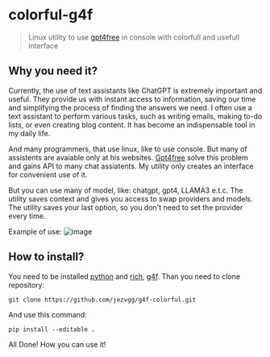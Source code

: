 # colorful-g4f

> Linux utility to use [gpt4free](https://github.com/xtekky/gpt4free) in console with colorfull and usefull interface

## Why you need it?
Currently, the use of text assistants like ChatGPT is extremely important and useful. They provide us with instant access to information, saving our time and simplifying the process of finding the answers we need. I often use a text assistant to perform various tasks, such as writing emails, making to-do lists, or even creating blog content. It has become an indispensable tool in my daily life.

And many programmers, that use linux, like to use console. But many of assistents are avaiable only at his websites. [Gpt4free](https://github.com/xtekky/gpt4free) solve this problem and gains API to many chat assiatents. My utility only creates an interface for convenient use of it.

But you can use many of model, like: chatgpt, gpt4, LLAMA3 e.t.c.
The utility saves context and gives you access to swap providers and models. The utility saves your last option, so you don't need to set the provider every time.

Example of use:
![image](https://github.com/user-attachments/assets/28ae19a5-ede1-42b2-bd9a-f9ef4a77cc48)


## How to install?
You need to be installed [python](https://www.python.org) and [rich](https://rich.readthedocs.io/en/stable/introduction.html), [g4f](https://pypi.org/project/g4f/).
Than you need to clone repository:

    git clone https://github.com/jezvgg/g4f-colorful.git
And use this command:

    pip install --editable .
All Done! How you can use it!
